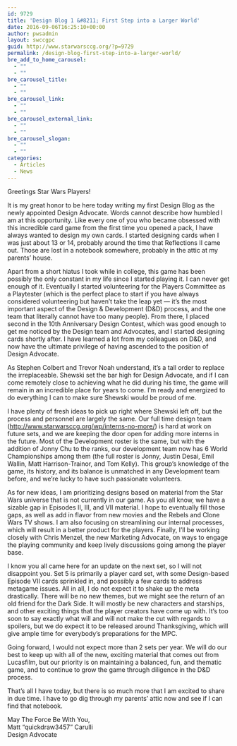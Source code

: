 ```yaml
---
id: 9729
title: 'Design Blog 1 &#8211; First Step into a Larger World'
date: 2016-09-06T16:25:10+00:00
author: pwsadmin
layout: swccgpc
guid: http://www.starwarsccg.org/?p=9729
permalink: /design-blog-first-step-into-a-larger-world/
bre_add_to_home_carousel:
  - ""
  - ""
bre_carousel_title:
  - ""
  - ""
bre_carousel_link:
  - ""
  - ""
bre_carousel_external_link:
  - ""
  - ""
bre_carousel_slogan:
  - ""
  - ""
categories:
  - Articles
  - News
---
```

Greetings Star Wars Players!

It is my great honor to be here today writing my first Design Blog as the newly appointed Design Advocate. Words cannot describe how humbled I am at this opportunity. Like every one of you who became obsessed with this incredible card game from the first time you opened a pack, I have always wanted to design my own cards. I started designing cards when I was just about 13 or 14, probably around the time that Reflections II came out. Those are lost in a notebook somewhere, probably in the attic at my parents&#8217; house.

Apart from a short hiatus I took while in college, this game has been possibly the only constant in my life since I started playing it. I can never get enough of it. Eventually I started volunteering for the Players Committee as a Playtester (which is the perfect place to start if you have always considered volunteering but haven&#8217;t take the leap yet &#8212; it&#8217;s the most important aspect of the Design & Development (D&D) process, and the one team that literally cannot have too many people). From there, I placed second in the 10th Anniversary Design Contest, which was good enough to get me noticed by the Design team and Advocates, and I started designing cards shortly after. I have learned a lot from my colleagues on D&D, and now have the ultimate privilege of having ascended to the position of Design Advocate.

As Stephen Colbert and Trevor Noah understand, it&#8217;s a tall order to replace the irreplaceable. Shewski set the bar high for Design Advocate, and if I can come remotely close to achieving what he did during his time, the game will remain in an incredible place for years to come. I&#8217;m ready and energized to do everything I can to make sure Shewski would be proud of me. 

I have plenty of fresh ideas to pick up right where Shewski left off, but the process and personnel are largely the same. Our full time design team (<http://www.starwarsccg.org/wp/interns-no-more/>) is hard at work on future sets, and we are keeping the door open for adding more interns in the future. Most of the Development roster is the same, but with the addition of Jonny Chu to the ranks, our development team now has 6 World Championships among them (the full roster is Jonny, Justin Desai, Emil Wallin, Matt Harrison-Trainor, and Tom Kelly). This group&#8217;s knowledge of the game, its history, and its balance is unmatched in any Development team before, and we&#8217;re lucky to have such passionate volunteers.

As for new ideas, I am prioritizing designs based on material from the Star Wars universe that is not currently in our game. As you all know, we have a sizable gap in Episodes II, III, and VII material. I hope to eventually fill those gaps, as well as add in flavor from new movies and the Rebels and Clone Wars TV shows. I am also focusing on streamlining our internal processes, which will result in a better product for the players. Finally, I&#8217;ll be working closely with Chris Menzel, the new Marketing Advocate, on ways to engage the playing community and keep lively discussions going among the player base. 

I know you all came here for an update on the next set, so I will not disappoint you. Set 5 is primarily a player card set, with some Design-based Episode VII cards sprinkled in, and possibly a few cards to address metagame issues. All in all, I do not expect it to shake up the meta drastically. There will be no new themes, but we might see the return of an old friend for the Dark Side. It will mostly be new characters and starships, and other exciting things that the player creators have come up with. It&#8217;s too soon to say exactly what will and will not make the cut with regards to spoilers, but we do expect it to be released around Thanksgiving, which will give ample time for everybody&#8217;s preparations for the MPC. 

Going forward, I would not expect more than 2 sets per year. We will do our best to keep up with all of the new, exciting material that comes out from Lucasfilm, but our priority is on maintaining a balanced, fun, and thematic game, and to continue to grow the game through diligence in the D&D process.

That&#8217;s all I have today, but there is so much more that I am excited to share in due time. I have to go dig through my parents&#8217; attic now and see if I can find that notebook. 

May The Force Be With You,  
Matt &#8220;quickdraw3457&#8221; Carulli  
Design Advocate